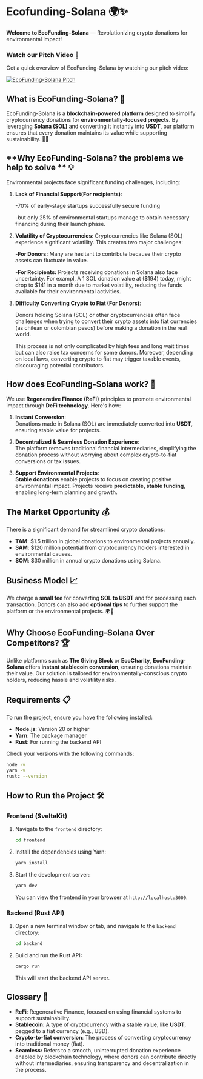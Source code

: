 # **Ecofunding-Solana** 🌍✨  
**Welcome to EcoFunding-Solana** — Revolutionizing crypto donations for environmental impact!

### **Watch our Pitch Video** 🎥  
Get a quick overview of EcoFunding-Solana by watching our pitch video:

[![EcoFunding-Solana Pitch](https://cdn.discordapp.com/attachments/1254919313500930112/1293469773665144872/image.png?ex=67077d19&is=67062b99&hm=cdbcfd1a5b61b2c52d2e6edd67c8108664c1f7483113c096fff0aadec7174891&)](https://www.youtube.com/watch?v=NjXDC0Rdnfc)

## **What is EcoFunding-Solana?** 🤔  
EcoFunding-Solana is a **blockchain-powered platform** designed to simplify cryptocurrency donations for **environmentally-focused projects**. By leveraging **Solana (SOL)** and converting it instantly into **USDT**, our platform ensures that every donation maintains its value while supporting sustainability. 🌱💚

## **Why EcoFunding-Solana? the problems we help to solve ** 💡  
Environmental projects face significant funding challenges, including:

1. **Lack of Financial Support(For recipients)**:
   
   -70% of early-stage startups successfully secure funding
   
   -but only 25% of environmental startups manage to obtain necessary financing during their launch phase.

3. **Volatility of Cryptocurrencies**:
   Cryptocurrencies like Solana (SOL) experience significant volatility. This creates two major challenges:
   
      -**For Donors:** Many are hesitant to contribute because their crypto assets can fluctuate in value.
   
      -**For Recipients:** Projects receiving donations in Solana also face uncertainty. For exampl, A 1 SOL donation value at ($194) today, might drop to $141 in a month due to market volatility, reducing the funds available for their environmental activities.

4. **Difficulty Converting Crypto to Fiat (For Donors)**:
  
    Donors holding Solana (SOL) or other cryptocurrencies often face challenges when trying to convert their crypto assets into fiat currencies (as chilean or colombian pesos) before making a donation in the real world.
   
    This process is not only complicated by high fees and long wait times but can also raise tax concerns for some donors. Moreover, depending on local laws, converting crypto to fiat may trigger taxable events, discouraging potential contributors.


## **How does EcoFunding-Solana work?** 🚀  
We use **Regenerative Finance (ReFi)** principles to promote environmental impact through **DeFi technology**. Here's how:

1. **Instant Conversion**:  
   Donations made in Solana (SOL) are immediately converted into **USDT**, ensuring stable value for projects.
   
2. **Decentralized & Seamless Donation Experience**:  
   The platform removes traditional financial intermediaries, simplifying the donation process without worrying about complex crypto-to-fiat conversions or tax issues.
   
3. **Support Environmental Projects**:  
   **Stable donations** enable projects to focus on creating positive environmental impact.  Projects receive **predictable, stable funding**, enabling long-term planning and growth.

## **The Market Opportunity** 💰  
There is a significant demand for streamlined crypto donations:

- **TAM**: $1.5 trillion in global donations to environmental projects annually.
- **SAM**: $120 million potential from cryptocurrency holders interested in environmental causes.
- **SOM**: $30 million in annual crypto donations using Solana.

## **Business Model** 📈  
We charge a **small fee** for converting **SOL to USDT** and for processing each transaction. Donors can also add **optional tips** to further support the platform or the environmental projects. 🌍💸

## **Why Choose EcoFunding-Solana Over Competitors?** 🏆  
Unlike platforms such as **The Giving Block** or **EcoCharity**, **EcoFunding-Solana** offers **instant stablecoin conversion**, ensuring donations maintain their value. Our solution is tailored for environmentally-conscious crypto holders, reducing hassle and volatility risks.

## **Requirements** 📋  
To run the project, ensure you have the following installed:

- **Node.js**: Version 20 or higher
- **Yarn**: The package manager
- **Rust**: For running the backend API

Check your versions with the following commands:

```bash
node -v
yarn -v
rustc --version
```

## **How to Run the Project** 🛠️  

### **Frontend (SvelteKit)**  
1. Navigate to the `frontend` directory:
   ```bash
   cd frontend
   ```
2. Install the dependencies using Yarn:
   ```bash
   yarn install
   ```
3. Start the development server:
   ```bash
   yarn dev
   ```
   You can view the frontend in your browser at `http://localhost:3000`.

### **Backend (Rust API)**  
1. Open a new terminal window or tab, and navigate to the `backend` directory:
   ```bash
   cd backend
   ```
2. Build and run the Rust API:
   ```bash
   cargo run
   ```
   This will start the backend API server.

## **Glossary** 📖  
- **ReFi**: Regenerative Finance, focused on using financial systems to support sustainability.
- **Stablecoin**: A type of cryptocurrency with a stable value, like **USDT**, pegged to a fiat currency (e.g., USD).
- **Crypto-to-fiat conversion**: The process of converting cryptocurrency into traditional money (fiat).
- **Seamless:** Refers to a smooth, uninterrupted donation experience enabled by blockchain technology, where donors can contribute directly without intermediaries, ensuring transparency and decentralization in the process.
